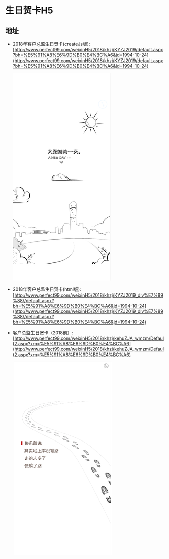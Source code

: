 # 生日贺卡H5

## 地址

- 2018年客户总监生日贺卡(createJs版):
  [http://www.perfect99.com/weixinH5/2018/khzj/KYZJ2019/default.aspx?bh=%E5%91%A8%E6%9D%B0%E4%BC%A6&jd=1994-10-24﻿](http://www.perfect99.com/weixinH5/2018/khzj/KYZJ2019/default.aspx?bh=%E5%91%A8%E6%9D%B0%E4%BC%A6&jd=1994-10-24﻿)

  ![image-20200611160121526](../../assets/image-20200611160121526.png)

- 2018年客户总监生日贺卡(html版):
[‌http://www.perfect99.com/weixinH5/2018/khzj/KYZJ2019_div%E7%89%88//default.aspx?bh=%E5%91%A8%E6%9D%B0%E4%BC%A6&jd=1994-10-24﻿](‌http://www.perfect99.com/weixinH5/2018/khzj/KYZJ2019_div%E7%89%88//default.aspx?bh=%E5%91%A8%E6%9D%B0%E4%BC%A6&jd=1994-10-24﻿)

- ‌客户总监生日贺卡（2018前）:
  [http://www.perfect99.com/weixinH5/2018/khzj/kehuZJA_wmzm/Default2.aspx?xm=%E5%91%A8%E6%9D%B0%E4%BC%A6﻿](http://www.perfect99.com/weixinH5/2018/khzj/kehuZJA_wmzm/Default2.aspx?xm=%E5%91%A8%E6%9D%B0%E4%BC%A6﻿)

  ![image-20200611160146988](../../assets/image-20200611160146988.png)

